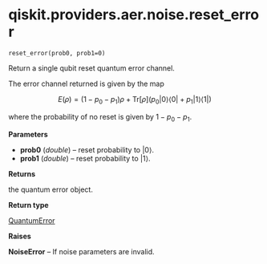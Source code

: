 <span id="qiskit-providers-aer-noise-reset-error" />

# qiskit.providers.aer.noise.reset\_error

<span id="undefined" />

`reset_error(prob0, prob1=0)`

Return a single qubit reset quantum error channel.

The error channel returned is given by the map

$$
E(ρ) = (1 - p_0 - p_1) ρ + \text{Tr}[ρ] \left(
        p_0 |0 \rangle\langle 0|
        + p_1 |1 \rangle\langle 1| \right)
$$

where the probability of no reset is given by $1 - p_0 - p_1$.

**Parameters**

*   **prob0** (*double*) – reset probability to $|0\rangle$.
*   **prob1** (*double*) – reset probability to $|1\rangle$.

**Returns**

the quantum error object.

**Return type**

[QuantumError](qiskit.providers.aer.noise.QuantumError#qiskit.providers.aer.noise.QuantumError "qiskit.providers.aer.noise.QuantumError")

**Raises**

**NoiseError** – If noise parameters are invalid.
